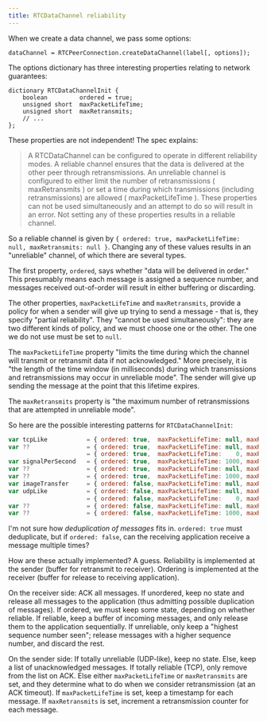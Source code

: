 ```yaml
---
title: RTCDataChannel reliability
---
```


When we create a data channel, we pass some options:

```
dataChannel = RTCPeerConnection.createDataChannel(label[, options]);
```

The options dictionary has three interesting properties relating to network guarantees:

```
dictionary RTCDataChannelInit {
    boolean         ordered = true;
    unsigned short  maxPacketLifeTime;
    unsigned short  maxRetransmits;
    // ...
};
```

These properties are not independent! The spec explains:

> A RTCDataChannel can be configured to operate in different reliability modes. A reliable channel ensures that the data is delivered at the other peer through retransmissions. An unreliable channel is configured to either limit the number of retransmissions ( maxRetransmits ) or set a time during which transmissions (including retransmissions) are allowed ( maxPacketLifeTime ). These properties can not be used simultaneously and an attempt to do so will result in an error. Not setting any of these properties results in a reliable channel.

So a reliable channel is given by `{ ordered: true, maxPacketLifeTime: null, maxRetransmits: null }`. Changing any of these values results in an "unreliable" channel, of which there are several types.

The first property, `ordered`, says whether "data will be delivered in order." This presumably means each message is assigned a sequence number, and messages received out-of-order will result in either buffering or discarding.

The other properties, `maxPacketLifeTime` and `maxRetransmits`, provide a policy for when a sender will give up trying to send a message - that is, they specify "partial reliability". They "cannot be used simultaneously": they are two different kinds of policy, and we must choose one or the other. The one we do not use must be set to `null`.

The `maxPacketLifeTime` property "limits the time during which the channel will transmit or retransmit data if not acknowledged." More precisely, it is "the length of the time window (in milliseconds) during which transmissions and retransmissions may occur in unreliable mode". The sender will give up sending the message at the point that this lifetime expires.

The `maxRetransmits` property is "the maximum number of retransmissions that are attempted in unreliable mode".

So here are the possible interesting patterns for `RTCDataChannelInit`:

```js
var tcpLike           = { ordered: true,  maxPacketLifeTime: null, maxRetransmits: null };
var ??                = { ordered: true,  maxPacketLifeTime: null, maxRetransmits: 0    };
                      = { ordered: true,  maxPacketLifeTime:    0, maxRetransmits: null };
var signalPerSecond   = { ordered: true,  maxPacketLifeTime: 1000, maxRetransmits: null };
var ??                = { ordered: true,  maxPacketLifeTime: null, maxRetransmits: 5    };
var ??                = { ordered: true,  maxPacketLifeTime: 1000, maxRetransmits: null };
var imageTransfer     = { ordered: false, maxPacketLifeTime: null, maxRetransmits: null };
var udpLike           = { ordered: false, maxPacketLifeTime: null, maxRetransmits: 0    };
                      = { ordered: false, maxPacketLifeTime:    0, maxRetransmits: null };
var ??                = { ordered: false, maxPacketLifeTime: null, maxRetransmits: 5    };
var ??                = { ordered: false, maxPacketLifeTime: 1000, maxRetransmits: null };
```

I'm not sure how _deduplication of messages_ fits in. `ordered: true` must deduplicate, but if `ordered: false`, can the receiving application receive a message multiple times?

How are these actually implemented? A guess. Reliability is implemented at the sender (buffer for retransmit to receiver). Ordering is implemented at the receiver (buffer for release to receiving application).

On the receiver side: ACK all messages. If unordered, keep no state and release all messages to the application (thus admitting possible duplication of messages). If ordered, we must keep some state, depending on whether reliable. If reliable, keep a buffer of incoming messages, and only release them to the application sequentially. If unreliable, only keep a "highest sequence number seen"; release messages with a higher sequence number, and discard the rest.

On the sender side: If totally unreliable (UDP-like), keep no state. Else, keep a list of unacknowledged messages.  If totally reliable (TCP), only remove from the list on ACK. Else either `maxPacketLifeTime` or `maxRetransmits` are set, and they determine what to do when we consider retransmission (at an ACK timeout). If `maxPacketLifeTime` is set, keep a timestamp for each message. If `maxRetransmits` is set, increment a retransmission counter for each message.
